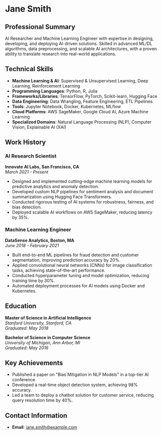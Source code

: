 # Jane Smith

## Professional Summary  
AI Researcher and Machine Learning Engineer with expertise in designing, developing, and deploying AI-driven solutions. Skilled in advanced ML/DL algorithms, data preprocessing, and scalable AI architectures, with a proven ability to translate research into real-world applications.

## Technical Skills  
- **Machine Learning & AI**: Supervised & Unsupervised Learning, Deep Learning, Reinforcement Learning  
- **Programming Languages**: Python, R, Julia  
- **Frameworks/Libraries**: TensorFlow, PyTorch, Scikit-learn, Hugging Face  
- **Data Engineering**: Data Wrangling, Feature Engineering, ETL Pipelines  
- **Tools**: Jupyter Notebook, Docker, Kubernetes, MLflow  
- **Cloud Platforms**: AWS SageMaker, Google Cloud AI, Azure Machine Learning  
- **Specialized Domains**: Natural Language Processing (NLP), Computer Vision, Explainable AI (XAI)  

## Work History  

### AI Research Scientist  
**Innovate AI Labs, San Francisco, CA**  
*March 2021 - Present*  
- Designed and implemented cutting-edge machine learning models for predictive analytics and anomaly detection.  
- Developed custom NLP pipelines for sentiment analysis and document summarization using Hugging Face Transformers.  
- Conducted rigorous testing of AI systems for robustness, fairness, and bias detection.  
- Deployed scalable AI workflows on AWS SageMaker, reducing latency by 35%.  

### Machine Learning Engineer  
**DataSense Analytics, Boston, MA**  
*June 2018 - February 2021*  
- Built end-to-end ML pipelines for fraud detection and customer segmentation, improving prediction accuracy by 20%.  
- Applied convolutional neural networks (CNNs) for image classification tasks, achieving state-of-the-art performance.  
- Conducted hyperparameter tuning and model optimization, reducing training time by 30%.  
- Automated deployment processes for AI models using Docker and Kubernetes.  

## Education  
**Master of Science in Artificial Intelligence**  
*Stanford University, Stanford, CA*  
*Graduated: May 2018*  

**Bachelor of Science in Computer Science**  
*University of Michigan, Ann Arbor, MI*  
*Graduated: May 2016*  

## Key Achievements  
- Published a paper on "Bias Mitigation in NLP Models" in a top-tier AI conference.  
- Developed a real-time object detection system, achieving 98% accuracy.  
- Led a team to deploy a chatbot solution for customer service, reducing query resolution time by 40%.  

## Contact Information  
- **Email**: jane.smith@example.com  

